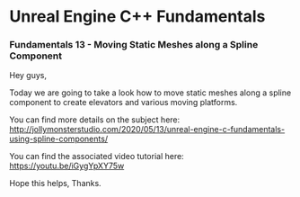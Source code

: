 # Unreal Engine C++ Fundamentals
### Fundamentals 13 - Moving Static Meshes along a Spline Component

Hey guys,

Today we are going to take a look how to move static meshes along a spline component to create elevators and various moving platforms.

You can find more details on the subject here: http://jollymonsterstudio.com/2020/05/13/unreal-engine-c-fundamentals-using-spline-components/

You can find the associated video tutorial here: https://youtu.be/iGygYpXY75w

Hope this helps, Thanks.
